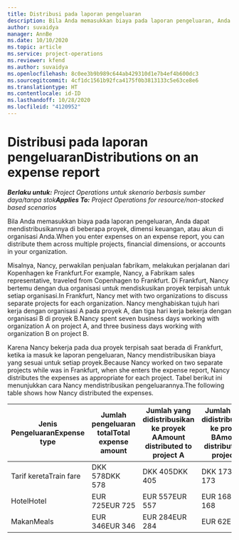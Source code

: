 ```yaml
---
title: Distribusi pada laporan pengeluaran
description: Bila Anda memasukkan biaya pada laporan pengeluaran, Anda dapat mendistribusikannya di beberapa proyek, entitas hukum, atau akun di organisasi Anda.
author: suvaidya
manager: AnnBe
ms.date: 10/10/2020
ms.topic: article
ms.service: project-operations
ms.reviewer: kfend
ms.author: suvaidya
ms.openlocfilehash: 8c0ee3b9b989c644ab429310d1e7b4ef4b600dc3
ms.sourcegitcommit: 4cf1dc1561b92fca4175f0b3813133c5e63ce8e6
ms.translationtype: HT
ms.contentlocale: id-ID
ms.lasthandoff: 10/28/2020
ms.locfileid: "4120952"
---
```

# <a name="distributions-on-an-expense-report"></a><span data-ttu-id="99b14-103">Distribusi pada laporan pengeluaran</span><span class="sxs-lookup"><span data-stu-id="99b14-103">Distributions on an expense report</span></span>

<span data-ttu-id="99b14-104">_**Berlaku untuk:** Project Operations untuk skenario berbasis sumber daya/tanpa stok_</span><span class="sxs-lookup"><span data-stu-id="99b14-104">_**Applies To:** Project Operations for resource/non-stocked based scenarios_</span></span>

<span data-ttu-id="99b14-105">Bila Anda memasukkan biaya pada laporan pengeluaran, Anda dapat mendistribusikannya di beberapa proyek, dimensi keuangan, atau akun di organisasi Anda.</span><span class="sxs-lookup"><span data-stu-id="99b14-105">When you enter expenses on an expense report, you can distribute them across multiple projects, financial dimensions, or accounts in your organization.</span></span>

<span data-ttu-id="99b14-106">Misalnya, Nancy, perwakilan penjualan fabrikam, melakukan perjalanan dari Kopenhagen ke Frankfurt.</span><span class="sxs-lookup"><span data-stu-id="99b14-106">For example, Nancy, a Fabrikam sales representative, traveled from Copenhagen to Frankfurt.</span></span> <span data-ttu-id="99b14-107">Di Frankfurt, Nancy bertemu dengan dua organisasi untuk mendiskusikan proyek terpisah untuk setiap organisasi.</span><span class="sxs-lookup"><span data-stu-id="99b14-107">In Frankfurt, Nancy met with two organizations to discuss separate projects for each organization.</span></span> <span data-ttu-id="99b14-108">Nancy menghabiskan tujuh hari kerja dengan organisasi A pada proyek A, dan tiga hari kerja bekerja dengan organisasi B di proyek B.</span><span class="sxs-lookup"><span data-stu-id="99b14-108">Nancy spent seven business days working with organization A on project A, and three business days working with organization B on project B.</span></span>

<span data-ttu-id="99b14-109">Karena Nancy bekerja pada dua proyek terpisah saat berada di Frankfurt, ketika ia masuk ke laporan pengeluaran, Nancy mendistribusikan biaya yang sesuai untuk setiap proyek.</span><span class="sxs-lookup"><span data-stu-id="99b14-109">Because Nancy worked on two separate projects while was in Frankfurt, when she enters the expense report, Nancy distributes the expenses as appropriate for each project.</span></span> <span data-ttu-id="99b14-110">Tabel berikut ini menunjukkan cara Nancy mendistribusikan pengeluarannya.</span><span class="sxs-lookup"><span data-stu-id="99b14-110">The following table shows how Nancy distributed the expenses.</span></span>

| <span data-ttu-id="99b14-111">Jenis Pengeluaran</span><span class="sxs-lookup"><span data-stu-id="99b14-111">Expense type</span></span> | <span data-ttu-id="99b14-112">Jumlah pengeluaran total</span><span class="sxs-lookup"><span data-stu-id="99b14-112">Total expense amount</span></span> | <span data-ttu-id="99b14-113">Jumlah yang didistribusikan ke proyek A</span><span class="sxs-lookup"><span data-stu-id="99b14-113">Amount distributed to project A</span></span> | <span data-ttu-id="99b14-114">Jumlah yang didistribusikan ke proyek B</span><span class="sxs-lookup"><span data-stu-id="99b14-114">Amount distributed to project B</span></span> |
|--------------|----------------------|---------------------------------|---------------------------------|
| <span data-ttu-id="99b14-115">Tarif kereta</span><span class="sxs-lookup"><span data-stu-id="99b14-115">Train fare</span></span>   | <span data-ttu-id="99b14-116">DKK 578</span><span class="sxs-lookup"><span data-stu-id="99b14-116">DKK 578</span></span>              | <span data-ttu-id="99b14-117">DKK 405</span><span class="sxs-lookup"><span data-stu-id="99b14-117">DKK 405</span></span>                         | <span data-ttu-id="99b14-118">DKK 173</span><span class="sxs-lookup"><span data-stu-id="99b14-118">DKK 173</span></span>                         |
| <span data-ttu-id="99b14-119">Hotel</span><span class="sxs-lookup"><span data-stu-id="99b14-119">Hotel</span></span>        | <span data-ttu-id="99b14-120">EUR 725</span><span class="sxs-lookup"><span data-stu-id="99b14-120">EUR 725</span></span>              | <span data-ttu-id="99b14-121">EUR 557</span><span class="sxs-lookup"><span data-stu-id="99b14-121">EUR 557</span></span>                         | <span data-ttu-id="99b14-122">EUR 168</span><span class="sxs-lookup"><span data-stu-id="99b14-122">EUR 168</span></span>                         |
| <span data-ttu-id="99b14-123">Makan</span><span class="sxs-lookup"><span data-stu-id="99b14-123">Meals</span></span>        | <span data-ttu-id="99b14-124">EUR 346</span><span class="sxs-lookup"><span data-stu-id="99b14-124">EUR 346</span></span>              | <span data-ttu-id="99b14-125">EUR 284</span><span class="sxs-lookup"><span data-stu-id="99b14-125">EUR 284</span></span>                         | <span data-ttu-id="99b14-126">EUR 62</span><span class="sxs-lookup"><span data-stu-id="99b14-126">EUR 62</span></span>                          |
